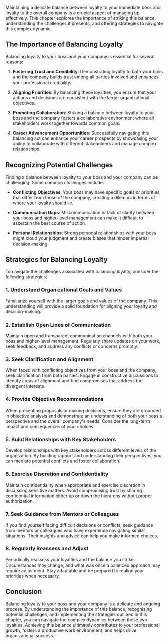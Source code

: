 
Maintaining a delicate balance between loyalty to your immediate boss and loyalty to the overall company is a crucial aspect of managing up effectively. This chapter explores the importance of striking this balance, understanding the challenges it presents, and offering strategies to navigate this complex dynamic.

The Importance of Balancing Loyalty
-----------------------------------

Balancing loyalty to your boss and your company is essential for several reasons:

1. **Fostering Trust and Credibility**: Demonstrating loyalty to both your boss and the company builds trust among all parties involved and enhances your professional credibility.

2. **Aligning Priorities**: By balancing these loyalties, you ensure that your actions and decisions are consistent with the larger organizational objectives.

3. **Promoting Collaboration**: Striking a balance between loyalty to your boss and the company fosters a collaborative environment where all stakeholders work together towards common goals.

4. **Career Advancement Opportunities**: Successfully navigating this balancing act can enhance your career prospects by showcasing your ability to collaborate with different stakeholders and manage complex relationships.

Recognizing Potential Challenges
--------------------------------

Finding a balance between loyalty to your boss and your company can be challenging. Some common challenges include:

* **Conflicting Objectives**: Your boss may have specific goals or priorities that differ from those of the company, creating a dilemma in terms of where your loyalty should lie.

* **Communication Gaps**: Miscommunication or lack of clarity between your boss and higher-level management can make it difficult to ascertain the best course of action.

* **Personal Relationships**: Strong personal relationships with your boss might cloud your judgment and create biases that hinder impartial decision-making.

Strategies for Balancing Loyalty
--------------------------------

To navigate the challenges associated with balancing loyalty, consider the following strategies:

### 1. **Understand Organizational Goals and Values**

Familiarize yourself with the larger goals and values of the company. This understanding will provide a solid foundation for aligning your loyalty and decision-making.

### 2. **Establish Open Lines of Communication**

Maintain open and transparent communication channels with both your boss and higher-level management. Regularly share updates on your work, seek feedback, and address any conflicts or concerns promptly.

### 3. **Seek Clarification and Alignment**

When faced with conflicting objectives from your boss and the company, seek clarification from both parties. Engage in constructive discussions to identify areas of alignment and find compromises that address the divergent interests.

### 4. **Provide Objective Recommendations**

When presenting proposals or making decisions, ensure they are grounded in objective analysis and demonstrate an understanding of both your boss's perspective and the overall company's needs. Consider the long-term impact and consequences of your choices.

### 5. **Build Relationships with Key Stakeholders**

Develop relationships with key stakeholders across different levels of the organization. By building rapport and understanding their perspectives, you can mediate potential conflicts and foster collaboration.

### 6. **Exercise Discretion and Confidentiality**

Maintain confidentiality when appropriate and exercise discretion in discussing sensitive matters. Avoid compromising trust by sharing confidential information either up or down the hierarchy without proper authorization.

### 7. **Seek Guidance from Mentors or Colleagues**

If you find yourself facing difficult decisions or conflicts, seek guidance from mentors or colleagues who have experience navigating similar situations. Their insights and advice can help you make informed choices.

### 8. **Regularly Reassess and Adjust**

Periodically reassess your loyalties and the balance you strike. Circumstances may change, and what was once a balanced approach may require adjustment. Stay adaptable and be prepared to realign your priorities when necessary.

Conclusion
----------

Balancing loyalty to your boss and your company is a delicate and ongoing process. By understanding the importance of this balance, recognizing potential challenges, and implementing the strategies outlined in this chapter, you can navigate the complex dynamics between these two loyalties. Achieving this balance ultimately contributes to your professional growth, fosters a productive work environment, and helps drive organizational success.
